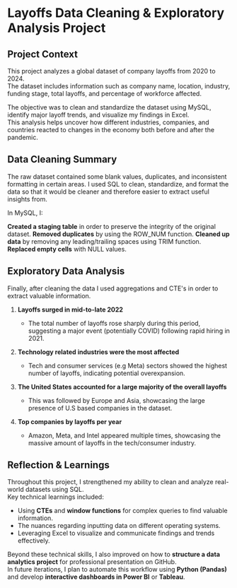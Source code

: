 # Layoffs Data Cleaning & Exploratory Analysis Project

## Project Context
This project analyzes a global dataset of company layoffs from 2020 to 2024.  
The dataset includes information such as company name, location, industry, funding stage, total layoffs, and percentage of workforce affected.

The objective was to clean and standardize the dataset using MySQL, identify major layoff trends, and visualize my findings in Excel.  
This analysis helps uncover how different industries, companies, and countries reacted to changes in the economy both before and after the pandemic. 

## Data Cleaning Summary
The raw dataset contained some blank values, duplicates, and inconsistent formatting in certain areas. I used SQL to clean, standardize, and format the data so that it would be cleaner and therefore easier to extract useful insights from. 

In MySQL, I: 

**Created a staging table** in order to preserve the integrity of the original dataset. 
**Removed duplicates** by using the ROW_NUM function. 
**Cleaned up data** by removing any leading/trailing spaces using TRIM function. 
**Replaced empty cells** with NULL values. 

## Exploratory Data Analysis 
Finally, after cleaning the data I used aggregations and CTE's in order to extract valuable information. 


1. **Layoffs surged in mid-to-late 2022**  
   - The total number of layoffs rose sharply during this period, suggesting a major event (potentially COVID) following rapid hiring in 2021.

2. **Technology related industries were the most affected**  
   - Tech and consumer services (e.g Meta) sectors showed the highest number of layoffs, indicating potential overexpansion.

3. **The United States accounted for a large majority of the overall layoffs**  
   - This was followed by Europe and Asia, showcasing the large presence of U.S based companies in the dataset.
  
4. **Top companies by layoffs per year**  
   - Amazon, Meta, and Intel appeared multiple times, showcasing the massive amount of layoffs in the tech/consumer industry.
  
## Reflection & Learnings
Throughout this project, I strengthened my ability to clean and analyze real-world datasets using SQL.  
Key technical learnings included:

- Using **CTEs** and **window functions** for complex queries to find valuable information.  
- The nuances regarding inputting data on different operating systems. 
- Leveraging Excel to visualize and communicate findings and trends effectively.

Beyond these technical skills, I also improved on how to **structure a data analytics project** for professional presentation on GitHub.  
In future iterations, I plan to automate this workflow using **Python (Pandas)** and develop **interactive dashboards in Power BI** or **Tableau**.

